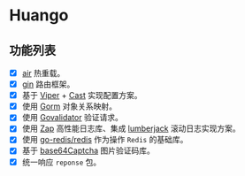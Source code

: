 # Huango

## 功能列表

- [x] [air](https://github.com/cosmtrek/air) 热重载。
- [x] [gin](https://gin-gonic.com/) 路由框架。
- [x] 基于 [Viper](https://github.com/spf13/viper) + [Cast](https://github.com/spf13/cast) 实现配置方案。
- [x] 使用 [Gorm](https://gorm.io/) 对象关系映射。
- [x] 使用 [Govalidator](https://github.com/thedevsaddam/govalidator) 验证请求。
- [x] 使用 [Zap](https://github.com/uber-go/zap) 高性能日志库、集成 [lumberjack](https://github.com/natefinch/lumberjack) 滚动日志实现方案。
- [x] 使用 [go-redis/redis](https://github.com/go-redis/redis) 作为操作 `Redis` 的基础库。
- [x] 基于 [base64Captcha](https://github.com/mojocn/base64Captcha) 图片验证码库。
- [x] 统一响应 `reponse` 包。
